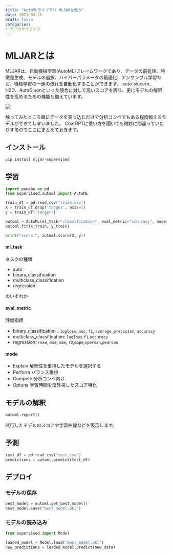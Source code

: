 ```yaml
---
title: "AutoMLライブラリ MLJARを使う"
date: 2023-04-26
draft: false
categories:
- データサイエンス
---
```


# MLJARとは

MLJARは、自動機械学習(AutoML)フレームワークであり、データの前処理、特徴量生成、モデルの選択、ハイパーパラメータの最適化、アンサンブル学習など、機械学習の一連の流れを自動化することができます。
auto-sklearn、H2O、AutoGluonといった競合に対して高いスコアを誇り、更にモデルの解釈性を高めるための機能も備えています。

![](https://pbs.twimg.com/media/EtZbVhtXAAIs0TW?format=png&name=large)

触ってみたところ雑にデータを突っ込むだけで分析コンペでもある程度戦えるモデルができてしまいました。
ChatGPTに使い方を聞いても微妙に間違っていたりするのでここにまとめておきます。

## インストール

```sh
pip install mljar-supervised
```

## 学習

```python
import pandas as pd
from supervised.automl import AutoML

train_df = pd.read_csv("train.csv")
X = train_df.drop('target', axis=1)
y = train_df['target']

automl = AutoML(ml_task="classification", eval_metric="accuracy", mode="Compete")
automl.fit(X_train, y_train)

print("score:", automl.score(X, y))
```

#### ml_task

タスクの種類

- auto
- binary_classification
- multiclass_classification
- regression

のいずれか

#### eval_metric

評価指標

- binary_classification：`logloss`, `auc`, `f1`, `average_precision`, `accuracy`
- multiclass_classification: `logloss`,`f1`,`accuracy`
- regression: `rmse`, `mse`, `mae`, `r2`,`mape`,`sperman`,`pearson`

#### mode

- Explain
解釈性を重視したモデルを選択する
- Perform
バランス重視
- Compete
分析コンペ向け
- Optuna
学習時間を度外視したスコア特化

## モデルの解釈

```python
automl.report()
```

試行したモデルのスコアや学習曲線などを表示します。

## 予測

```python
test_df = pd.read_csv("test.csv")
predictions = automl.predict(test_df)
```

## デプロイ

### モデルの保存

```python
best_model = automl.get_best_model()
best_model.save("best_model.pkl")
```

### モデルの読み込み

```python
from supervised import Model

loaded_model = Model.load("best_model.pkl")
new_predictions = loaded_model.predict(new_data)
```
